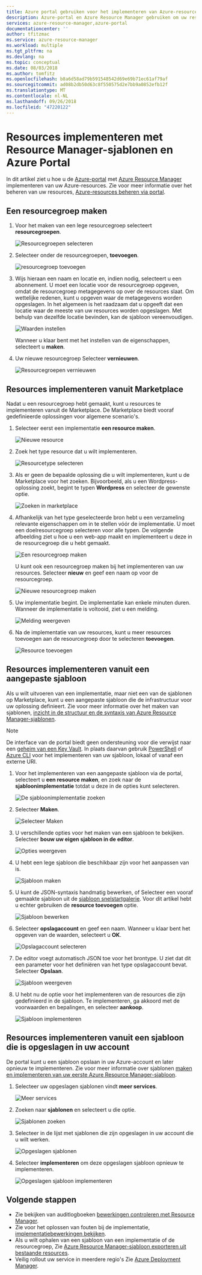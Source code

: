 ```yaml
---
title: Azure portal gebruiken voor het implementeren van Azure-resources | Microsoft Docs
description: Azure-portal en Azure Resource Manager gebruiken om uw resources te implementeren.
services: azure-resource-manager,azure-portal
documentationcenter: ''
author: tfitzmac
ms.service: azure-resource-manager
ms.workload: multiple
ms.tgt_pltfrm: na
ms.devlang: na
ms.topic: conceptual
ms.date: 08/03/2018
ms.author: tomfitz
ms.openlocfilehash: b8a6d58ad79b591548542d69e69b71ec61af79af
ms.sourcegitcommit: ad08b2db50d63c8f550575d2e7bb9a0852efb12f
ms.translationtype: MT
ms.contentlocale: nl-NL
ms.lasthandoff: 09/26/2018
ms.locfileid: "47220122"
---
```

# <a name="deploy-resources-with-resource-manager-templates-and-azure-portal"></a>Resources implementeren met Resource Manager-sjablonen en Azure Portal

In dit artikel ziet u hoe u de [Azure-portal](https://portal.azure.com) met [Azure Resource Manager](resource-group-overview.md) implementeren van uw Azure-resources. Zie voor meer informatie over het beheren van uw resources, [Azure-resources beheren via portal](resource-group-portal.md).

## <a name="create-resource-group"></a>Een resourcegroep maken

1. Voor het maken van een lege resourcegroep selecteert **resourcegroepen**.

   ![Resourcegroepen selecteren](./media/resource-group-template-deploy-portal/select-resource-groups.png)

1. Selecteer onder de resourcegroepen, **toevoegen**.

   ![resourcegroep toevoegen](./media/resource-group-template-deploy-portal/add-resource-group.png)

1. Wijs hieraan een naam en locatie en, indien nodig, selecteert u een abonnement. U moet een locatie voor de resourcegroep opgeven, omdat de resourcegroep metagegevens op over de resources slaat. Om wettelijke redenen, kunt u opgeven waar de metagegevens worden opgeslagen. In het algemeen is het raadzaam dat u opgeeft dat een locatie waar de meeste van uw resources worden opgeslagen. Met behulp van dezelfde locatie bevinden, kan de sjabloon vereenvoudigen.

   ![Waarden instellen](./media/resource-group-template-deploy-portal/set-group-properties.png)

   Wanneer u klaar bent met het instellen van de eigenschappen, selecteert u **maken**.

1. Uw nieuwe resourcegroep Selecteer **vernieuwen**.

   ![Resourcegroepen vernieuwen](./media/resource-group-template-deploy-portal/refresh-resource-groups.png)

## <a name="deploy-resources-from-marketplace"></a>Resources implementeren vanuit Marketplace

Nadat u een resourcegroep hebt gemaakt, kunt u resources te implementeren vanuit de Marketplace. De Marketplace biedt vooraf gedefinieerde oplossingen voor algemene scenario's.

1. Selecteer eerst een implementatie **een resource maken**.

   ![Nieuwe resource](./media/resource-group-template-deploy-portal/new-resources.png)

1. Zoek het type resource dat u wilt implementeren.

   ![Resourcetype selecteren](./media/resource-group-template-deploy-portal/select-resource-type.png)

1. Als er geen de bepaalde oplossing die u wilt implementeren, kunt u de Marketplace voor het zoeken. Bijvoorbeeld, als u een Wordpress-oplossing zoekt, begint te typen **Wordpress** en selecteer de gewenste optie.

   ![Zoeken in marketplace](./media/resource-group-template-deploy-portal/search-resource.png)

1. Afhankelijk van het type geselecteerde bron hebt u een verzameling relevante eigenschappen om in te stellen vóór de implementatie. U moet een doelresourcegroep selecteren voor alle typen. De volgende afbeelding ziet u hoe u een web-app maakt en implementeert u deze in de resourcegroep die u hebt gemaakt.

   ![Een resourcegroep maken](./media/resource-group-template-deploy-portal/select-existing-group.png)

   U kunt ook een resourcegroep maken bij het implementeren van uw resources. Selecteer **nieuw** en geef een naam op voor de resourcegroep.

   ![Nieuwe resourcegroep maken](./media/resource-group-template-deploy-portal/select-new-group.png)

1. Uw implementatie begint. De implementatie kan enkele minuten duren. Wanneer de implementatie is voltooid, ziet u een melding.

   ![Melding weergeven](./media/resource-group-template-deploy-portal/view-notification.png)

1. Na de implementatie van uw resources, kunt u meer resources toevoegen aan de resourcegroep door te selecteren **toevoegen**.

   ![Resource toevoegen](./media/resource-group-template-deploy-portal/add-resource.png)

## <a name="deploy-resources-from-custom-template"></a>Resources implementeren vanuit een aangepaste sjabloon

Als u wilt uitvoeren van een implementatie, maar niet een van de sjablonen op Marketplace, kunt u een aangepaste sjabloon die de infrastructuur voor uw oplossing definieert. Zie voor meer informatie over het maken van sjablonen, [inzicht in de structuur en de syntaxis van Azure Resource Manager-sjablonen](resource-group-authoring-templates.md).

> [!NOTE]
> De interface van de portal biedt geen ondersteuning voor die verwijst naar een [geheim van een Key Vault](resource-manager-keyvault-parameter.md). In plaats daarvan gebruik [PowerShell](resource-group-template-deploy.md) of [Azure CLI](resource-group-template-deploy-cli.md) voor het implementeren van uw sjabloon, lokaal of vanaf een externe URI.

1. Voor het implementeren van een aangepaste sjabloon via de portal, selecteert u **een resource maken**, en zoek naar de **sjabloonimplementatie** totdat u deze in de opties kunt selecteren.

   ![De sjabloonimplementatie zoeken](./media/resource-group-template-deploy-portal/search-template.png)

1. Selecteer **Maken**.

   ![Selecteer Maken](./media/resource-group-template-deploy-portal/show-template-option.png)

1. U verschillende opties voor het maken van een sjabloon te bekijken. Selecteer **bouw uw eigen sjabloon in de editor**.

   ![Opties weergeven](./media/resource-group-template-deploy-portal/see-options.png)

1. U hebt een lege sjabloon die beschikbaar zijn voor het aanpassen van is.

   ![Sjabloon maken](./media/resource-group-template-deploy-portal/blank-template.png)

1. U kunt de JSON-syntaxis handmatig bewerken, of Selecteer een vooraf gemaakte sjabloon uit de [sjabloon snelstartgalerie](https://azure.microsoft.com/resources/templates/). Voor dit artikel hebt u echter gebruiken de **resource toevoegen** optie.

   ![Sjabloon bewerken](./media/resource-group-template-deploy-portal/select-add-resource.png)

1. Selecteer **opslagaccount** en geef een naam. Wanneer u klaar bent het opgeven van de waarden, selecteert u **OK**.

   ![Opslagaccount selecteren](./media/resource-group-template-deploy-portal/add-storage-account.png)

1. De editor voegt automatisch JSON toe voor het brontype. U ziet dat dit een parameter voor het definiëren van het type opslagaccount bevat. Selecteer **Opslaan**.

   ![Sjabloon weergeven](./media/resource-group-template-deploy-portal/show-json.png)

1. U hebt nu de optie voor het implementeren van de resources die zijn gedefinieerd in de sjabloon. Te implementeren, ga akkoord met de voorwaarden en bepalingen, en selecteer **aankoop**.

   ![Sjabloon implementeren](./media/resource-group-template-deploy-portal/provide-custom-template-values.png)

## <a name="deploy-resources-from-a-template-saved-to-your-account"></a>Resources implementeren vanuit een sjabloon die is opgeslagen in uw account

De portal kunt u een sjabloon opslaan in uw Azure-account en later opnieuw te implementeren. Zie voor meer informatie over sjablonen [maken en implementeren van uw eerste Azure Resource Manager-sjabloon](resource-manager-create-first-template.md).

1. Selecteer uw opgeslagen sjablonen vindt **meer services**.

   ![Meer services](./media/resource-group-template-deploy-portal/more-services.png)

1. Zoeken naar **sjablonen** en selecteert u die optie.

   ![Sjablonen zoeken](./media/resource-group-template-deploy-portal/find-templates.png)

1. Selecteer in de lijst met sjablonen die zijn opgeslagen in uw account die u wilt werken.

   ![Opgeslagen sjablonen](./media/resource-group-template-deploy-portal/saved-templates.png)

1. Selecteer **implementeren** om deze opgeslagen sjabloon opnieuw te implementeren.

   ![Opgeslagen sjabloon implementeren](./media/resource-group-template-deploy-portal/deploy-saved-template.png)

## <a name="next-steps"></a>Volgende stappen
* Zie bekijken van auditlogboeken [bewerkingen controleren met Resource Manager](resource-group-audit.md).
* Zie voor het oplossen van fouten bij de implementatie, [implementatiebewerkingen bekijken](resource-manager-deployment-operations.md).
* Als u wilt ophalen van een sjabloon van een implementatie of de resourcegroep, Zie [Azure Resource Manager-sjabloon exporteren uit bestaande resources](resource-manager-export-template.md).
* Veilig rollout uw service in meerdere regio's Zie [Azure Deployment Manager](deployment-manager-overview.md).
